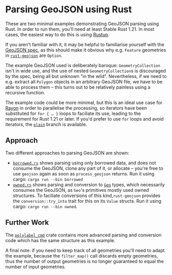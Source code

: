 # Parsing GeoJSON using Rust
These are two minimal examples demonstrating GeoJSON parsing using Rust. In order to run them, you'll need at least Stable Rust 1.21. In most cases, the easiest way to do this is using [Rustup](https://rustup.rs).

If you aren't familiar with it, it may be helpful to familiarise yourself with the [GeoJSON spec](https://tools.ietf.org/html/rfc7946), as this should make it obvious why e.g. `Feature` geometries in [`rust-geojson`](https://docs.rs/geojson/0.9.1/geojson/struct.Feature.html) are `Option`.

The example GeoJSON used is deliberately baroque: `GeometryCollection` isn't in wide use, and the use of nested `GeometryCollection`s is discouraged by the spec, being all but unknown "in the wild". Nevertheless, if we need to e.g. extract all `Polygon` objects in an arbitrary GeoJSON file, we have to be able to process them – this turns out to be relatively painless using a recursive function.

The example code could be more minimal, but this is an ideal use case for [Rayon](https://docs.rs/rayon/) in order to parallelise the processing, so iterators have been substituted for `for { … }` loops to faciliate its use, leading to the requirement for Rust 1.21 or later. If you'd prefer to use `for` loops and avoid iterators, the [`plain`](https://github.com/urschrei/geojson_example/tree/plain) branch is available.

## Approach
Two different approaches to parsing GeoJSON are shown:
- [`borrowed.rs`](src/example.rs) shows parsing using only borrowed data, and does not consume the GeoJSON, clone any part of it, or allocate – you're free to use `geojson` again as soon as `process_geojson` returns. Run it using cargo: `cargo run --bin borrowed`
- [`owned.rs`](src/owned.rs) shows parsing and conversion to [`Geo`](https://docs.rs/geo) types, which necessarily consumes the GeoJSON, as `Geo`'s primitives mostly used owned structures. To faciliate conversions of this kind,`rust-geojson` provides the `conversion::try_into` trait for this on its `Value` structs. Run it using cargo: `cargo run --bin owned`.

## Further Work
The [`polylabel_cmd`](https://github.com/urschrei/polylabel_cmd) crate contains more advanced parsing and conversion code which has the same structure as this example.

A final note: if you need to keep track of all geometries you'll need to adapt the example, because the `filter_map()` call discards empty geometries, thus the number of output geometries is no longer guaranteed to equal the number of input geometries.
